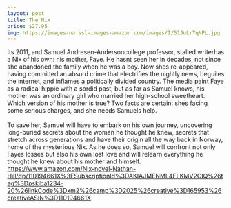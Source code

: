 ```yaml
--- 
layout: post 
title: The Nix
price: $27.95
img: https://images-na.ssl-images-amazon.com/images/I/51JuLrTqNPL.jpg
--- 
```

Its 2011, and Samuel Andresen-Andersoncollege professor, stalled writerhas a Nix of his own: his mother, Faye. He hasnt seen her in decades, not since she abandoned the family when he was a boy. Now shes re-appeared, having committed an absurd crime that electrifies the nightly news, beguiles the internet, and inflames a politically divided country. The media paint Faye as a radical hippie with a sordid past, but as far as Samuel knows, his mother was an ordinary girl who married her high-school sweetheart. Which version of his mother is true? Two facts are certain: shes facing some serious charges, and she needs Samuels help. <br><br>To save her, Samuel will have to embark on his own journey, uncovering long-buried secrets about the woman he thought he knew, secrets that stretch across generations and have their origin all the way back in Norway, home of the mysterious Nix. As he does so, Samuel will confront not only Fayes losses but also his own lost love and will relearn everything he thought he knew about his mother and himself.
https://www.amazon.com/Nix-novel-Nathan-Hill/dp/110194661X%3FSubscriptionId%3DAKIAJMENML4FLKMV2CIQ%26tag%3Dpskiba1234-20%26linkCode%3Dxm2%26camp%3D2025%26creative%3D165953%26creativeASIN%3D110194661X